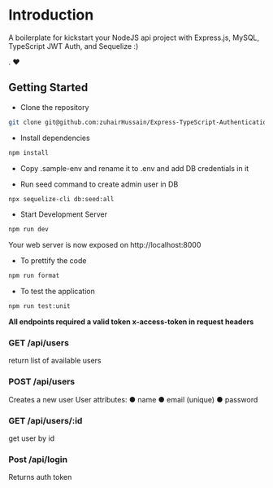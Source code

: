 # Introduction

A boilerplate for kickstart your NodeJS api project with Express.js, MySQL, TypeScript JWT Auth, and Sequelize :)

. :heart:

## Getting Started

- Clone the repository

```bash
git clone git@github.com:zuhairHussain/Express-TypeScript-Authentication-App.git
```

- Install dependencies

```bash
npm install
```

- Copy .sample-env and rename it to .env and add DB credentials in it

- Run seed command to create admin user in DB

```bash
npx sequelize-cli db:seed:all
```

- Start Development Server

```bash
npm run dev
```

Your web server is now exposed on http://localhost:8000

- To prettify the code

```bash
npm run format
```

- To test the application

```bash
npm run test:unit
```

**All endpoints required a valid token x-access-token in request headers**

### GET /api/users

return list of available users

### POST /api/users

Creates a new user
User attributes:
● name
● email (unique)
● password

### GET /api/users/:id

get user by id

### Post /api/login

Returns auth token
